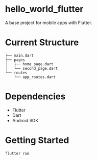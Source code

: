 # hello_world_flutter

A base project for mobile apps with Flutter.

# Current Structure

```
├── main.dart
├── pages
│   ├── home_page.dart
│   └── second_page.dart
└── routes
    └── app_routes.dart
```

# Dependencies

- Flutter
- Dart
- Android SDK

# Getting Started

```bash
flutter run

```

